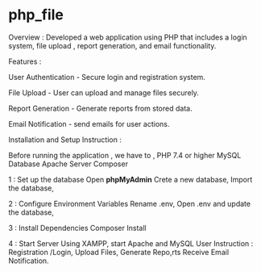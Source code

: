 # php_file
Overview : 
Developed a web application using PHP that includes a login system, file upload , report generation, and email functionality.

Features :

User Authentication - Secure login and registration system.

File Upload - User can upload and manage files securely.

Report Generation - Generate reports from stored data.

Email Notification - send emails for user actions.

Installation and Setup Instruction :

Before running the application , we have to ,
PHP 7.4 or higher
MySQL Database
Apache Server
Composer

1 : Set up the database 
Open **phpMyAdmin** 
Crete a new database, 
Import the database, 

2 : Configure Environment Variables
Rename .env,
Open .env and update the database,

3 : Install Dependencies 
Composer Install

4 : Start Server 
Using XAMPP, start Apache and MySQL
User Instruction :
Registration /Login,
Upload Files,
Generate Repo,rts
Receive Email Notification.
